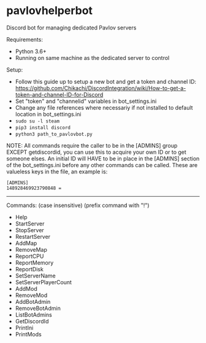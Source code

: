 # pavlovhelperbot
Discord bot for managing dedicated Pavlov servers

Requirements:
- Python 3.6+
- Running on same machine as the dedicated server to control

Setup:
- Follow this guide up to setup a new bot and get a token and channel ID:
https://github.com/Chikachi/DiscordIntegration/wiki/How-to-get-a-token-and-channel-ID-for-Discord
- Set "token" and "channelid" variables in bot_settings.ini
- Change any file references where necessariy if not installed to default location in bot_settings.ini
- ```sudo su -l steam```
- ```pip3 install discord```
- ```python3 path_to_pavlovbot.py```

NOTE: All commands require the caller to be in the [ADMINS] group EXCEPT getdiscordid, you can use this to acquire your own ID or to get someone elses.  An initial ID will HAVE to be in place in the [ADMINS] section of the bot_settings.ini before any other commands can be called.  These are valueless keys in the file, an example is:
```
[ADMINS]
148928469923790848 =
````

-------------------------------------------------------------------
Commands: (case insensitive) (prefix command with "!")

- Help
- StartServer
- StopServer
- RestartServer
- AddMap <UGC NUMBER> <GAMEMODE>
- RemoveMap <UGC>
- ReportCPU
- ReportMemory
- ReportDisk
- SetServerName <NAME>
- SetServerPlayerCount <NUMBER>
- AddMod <STEAM ID>
- RemoveMod <STEAM ID>
- AddBotAdmin
- RemoveBotAdmin
- ListBotAdmins
- GetDiscordId
- PrintIni
- PrintMods
